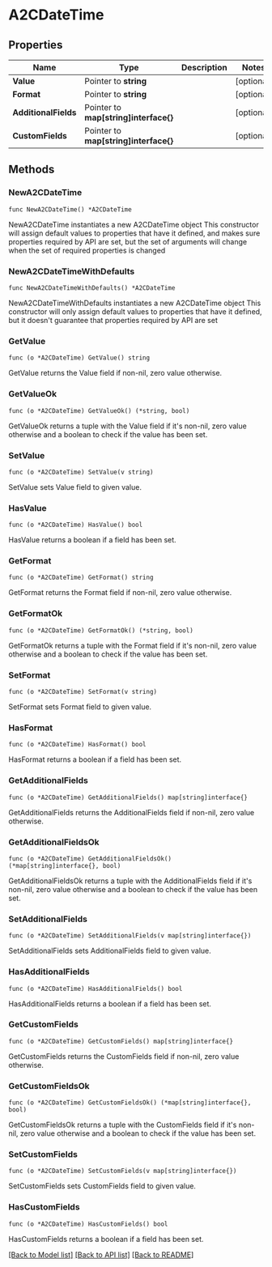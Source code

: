 # A2CDateTime

## Properties

Name | Type | Description | Notes
------------ | ------------- | ------------- | -------------
**Value** | Pointer to **string** |  | [optional] 
**Format** | Pointer to **string** |  | [optional] 
**AdditionalFields** | Pointer to **map[string]interface{}** |  | [optional] 
**CustomFields** | Pointer to **map[string]interface{}** |  | [optional] 

## Methods

### NewA2CDateTime

`func NewA2CDateTime() *A2CDateTime`

NewA2CDateTime instantiates a new A2CDateTime object
This constructor will assign default values to properties that have it defined,
and makes sure properties required by API are set, but the set of arguments
will change when the set of required properties is changed

### NewA2CDateTimeWithDefaults

`func NewA2CDateTimeWithDefaults() *A2CDateTime`

NewA2CDateTimeWithDefaults instantiates a new A2CDateTime object
This constructor will only assign default values to properties that have it defined,
but it doesn't guarantee that properties required by API are set

### GetValue

`func (o *A2CDateTime) GetValue() string`

GetValue returns the Value field if non-nil, zero value otherwise.

### GetValueOk

`func (o *A2CDateTime) GetValueOk() (*string, bool)`

GetValueOk returns a tuple with the Value field if it's non-nil, zero value otherwise
and a boolean to check if the value has been set.

### SetValue

`func (o *A2CDateTime) SetValue(v string)`

SetValue sets Value field to given value.

### HasValue

`func (o *A2CDateTime) HasValue() bool`

HasValue returns a boolean if a field has been set.

### GetFormat

`func (o *A2CDateTime) GetFormat() string`

GetFormat returns the Format field if non-nil, zero value otherwise.

### GetFormatOk

`func (o *A2CDateTime) GetFormatOk() (*string, bool)`

GetFormatOk returns a tuple with the Format field if it's non-nil, zero value otherwise
and a boolean to check if the value has been set.

### SetFormat

`func (o *A2CDateTime) SetFormat(v string)`

SetFormat sets Format field to given value.

### HasFormat

`func (o *A2CDateTime) HasFormat() bool`

HasFormat returns a boolean if a field has been set.

### GetAdditionalFields

`func (o *A2CDateTime) GetAdditionalFields() map[string]interface{}`

GetAdditionalFields returns the AdditionalFields field if non-nil, zero value otherwise.

### GetAdditionalFieldsOk

`func (o *A2CDateTime) GetAdditionalFieldsOk() (*map[string]interface{}, bool)`

GetAdditionalFieldsOk returns a tuple with the AdditionalFields field if it's non-nil, zero value otherwise
and a boolean to check if the value has been set.

### SetAdditionalFields

`func (o *A2CDateTime) SetAdditionalFields(v map[string]interface{})`

SetAdditionalFields sets AdditionalFields field to given value.

### HasAdditionalFields

`func (o *A2CDateTime) HasAdditionalFields() bool`

HasAdditionalFields returns a boolean if a field has been set.

### GetCustomFields

`func (o *A2CDateTime) GetCustomFields() map[string]interface{}`

GetCustomFields returns the CustomFields field if non-nil, zero value otherwise.

### GetCustomFieldsOk

`func (o *A2CDateTime) GetCustomFieldsOk() (*map[string]interface{}, bool)`

GetCustomFieldsOk returns a tuple with the CustomFields field if it's non-nil, zero value otherwise
and a boolean to check if the value has been set.

### SetCustomFields

`func (o *A2CDateTime) SetCustomFields(v map[string]interface{})`

SetCustomFields sets CustomFields field to given value.

### HasCustomFields

`func (o *A2CDateTime) HasCustomFields() bool`

HasCustomFields returns a boolean if a field has been set.


[[Back to Model list]](../README.md#documentation-for-models) [[Back to API list]](../README.md#documentation-for-api-endpoints) [[Back to README]](../README.md)


